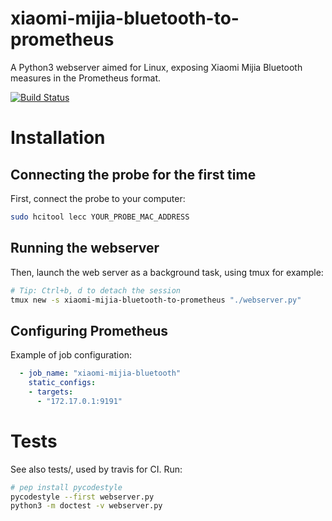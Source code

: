 # xiaomi-mijia-bluetooth-to-prometheus
A Python3 webserver aimed for Linux, exposing Xiaomi Mijia Bluetooth measures in the Prometheus format.

[![Build Status](https://travis-ci.com/sdenel/xiaomi-mijia-bluetooth-to-prometheus.svg?branch=master)](https://travis-ci.com/sdenel/xiaomi-mijia-bluetooth-to-prometheus)
# Installation

## Connecting the probe for the first time
First, connect the probe to your computer:
```bash
sudo hcitool lecc YOUR_PROBE_MAC_ADDRESS
```
## Running the webserver
Then, launch the web server as a background task, using tmux for example:
```bash
# Tip: Ctrl+b, d to detach the session
tmux new -s xiaomi-mijia-bluetooth-to-prometheus "./webserver.py"
```

## Configuring Prometheus
Example of job configuration:
```yaml
  - job_name: "xiaomi-mijia-bluetooth"
    static_configs:
    - targets:
      - "172.17.0.1:9191"
```

# Tests
See also tests/, used by travis for CI.
Run:
```bash
# pep install pycodestyle
pycodestyle --first webserver.py
python3 -m doctest -v webserver.py
```
